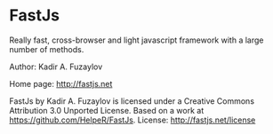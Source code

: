 FastJs
======

Really fast, cross-browser and light javascript framework with a large number of methods.

Author: Kadir A. Fuzaylov

Home page: http://fastjs.net

FastJs by Kadir A. Fuzaylov is licensed under a Creative Commons Attribution 3.0 Unported License.
Based on a work at https://github.com/HelpeR/FastJs.
License: http://fastjs.net/license
